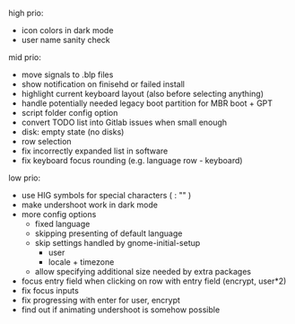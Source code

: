 high prio:

* icon colors in dark mode
* user name sanity check

mid prio:

* move signals to .blp files
* show notification on finisehd or failed install
* highlight current keyboard layout (also before selecting anything)
* handle potentially needed legacy boot partition for MBR boot + GPT
* script folder config option
* convert TODO list into Gitlab issues when small enough
* disk: empty state (no disks)
* row selection
* fix incorrectly expanded list in software
* fix keyboard focus rounding (e.g. language row - keyboard)

low prio:

* use HIG symbols for special characters ( : "" )
* make undershoot work in dark mode
* more config options
    * fixed language
    * skipping presenting of default language
    * skip settings handled by gnome-initial-setup
      * user
      * locale + timezone
    * allow specifying additional size needed by extra packages
* focus entry field when clicking on row with entry field (encrypt, user*2)
* fix focus inputs
* fix progressing with enter for user, encrypt
* find out if animating undershoot is somehow possible
